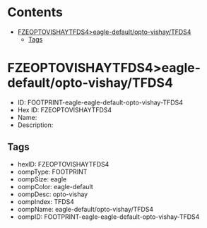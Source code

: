 



Contents
========

* [FZEOPTOVISHAYTFDS4>eagle-default/opto-vishay/TFDS4](#fzeoptovishaytfds4eagle-defaultopto-vishaytfds4)
	* [Tags](#tags)

# FZEOPTOVISHAYTFDS4>eagle-default/opto-vishay/TFDS4

- ID: FOOTPRINT-eagle-eagle-default-opto-vishay-TFDS4
- Hex ID: FZEOPTOVISHAYTFDS4
- Name: 
- Description: 

## Tags

- hexID: FZEOPTOVISHAYTFDS4
- oompType: FOOTPRINT
- oompSize: eagle
- oompColor: eagle-default
- oompDesc: opto-vishay
- oompIndex: TFDS4
- oompName: eagle-default/opto-vishay/TFDS4
- oompID: FOOTPRINT-eagle-eagle-default-opto-vishay-TFDS4
